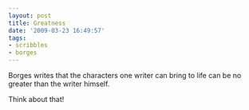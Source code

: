 ```yaml
---
layout: post
title: Greatness
date: '2009-03-23 16:49:57'
tags:
- scribbles
- borges
---
```



Borges writes that the characters one writer can bring to life can be no greater than the writer himself.

Think about that!


